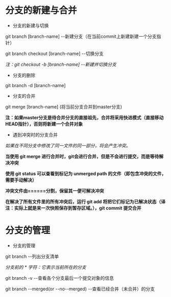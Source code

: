 # 分支的新建与合并

* 分支的新建与切换

git branch [branch-name]  --新建分支（在当前commit上新建新建一个分支指针）

git branch checkout [branch-name]  --切换分支

*注：git checkout -b [branch-name]  --新建并切换分支*

* 分支的删除

 git branch -d [branch-name]
 
* 分支的合并

git merge [branch-name] (将当前分支合并到master分支)

**注：如果master分支是待合并分支的直接祖先，合并将采用快进模式（直接移动HEAD指针），否则将新建一个合并对象**

* 遇到冲突时的分支合并

*如果在不同分支中修改了同一文件的同一部分，将会产生冲突。*

**当使用 git merge 进行合并时，git会进行合并，但是不会进行提交，而是等待解决冲突**

**使用 git status 可以查看到标记为 unmerged path 的文件（即包含冲突的文件，需要手动解决）**

**冲突文件由======分割，保留其一便可解决冲突**

**在解决了所有文件里的所有冲突后，运行 git add 将把它们标记为已解决状态（译注：实际上就是来一次快照保存到暂存区域。），git commit 提交合并**

# 分支的管理

* 分支的管理

git branch --列出分支清单

*分支前的 * 字符：它表示当前所在的分支*

 git branch -v --查看各个分支最后一个提交对象的信息
 
 git branch --merged(or --no--merged) --查看已经合并（未合并）的分支
